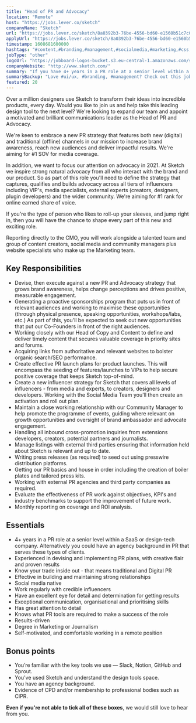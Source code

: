 ```yaml
---
title: "Head of PR and Advocacy"
location: "Remote"
host: "https://jobs.lever.co/sketch"
companyName: "Sketch"
url: "https://jobs.lever.co/sketch/8a0392b3-76be-4556-bd60-e1560b51c7c0"
applyUrl: "https://jobs.lever.co/sketch/8a0392b3-76be-4556-bd60-e1560b51c7c0/apply"
timestamp: 1608681600000
hashtags: "#content,#branding,#management,#socialmedia,#marketing,#css,#analytics,#git,#analysis"
jobType: "other"
logoUrl: "https://jobboard-logos-bucket.s3.eu-central-1.amazonaws.com/sketch"
companyWebsite: "http://www.sketch.com/"
summary: "If you have 4+ years in a PR role at a senior level within a SaaS or design-tech company, Sketch is looking for someone with your knowledge."
summaryBackup: "Love #ui/ux, #branding, #management? Check out this job post!"
featured: 20
---
```


Over a million designers use Sketch to transform their ideas into incredible products, every day. Would you like to join us and help take this leading design tool to the next level? We're looking to expand our team and appoint a motivated and brilliant communications leader as the Head of PR and Advocacy.

We're keen to embrace a new PR strategy that features both new (digital) and traditional (offline) channels in our mission to increase brand awareness, reach new audiences and deliver impactful results. We're aiming for #1 SOV for media coverage.

In addition, we want to focus our attention on advocacy in 2021. At Sketch we inspire strong natural advocacy from all who interact with the brand and our product. So as part of this role you'll need to define the strategy that captures, qualifies and builds advocacy across all tiers of influencers including VIP's, media specialists, external experts (creators, designers, plugin developers) and the wider community. We're aiming for #1 rank for online earned share of voice.

If you're the type of person who likes to roll-up your sleeves, and jump right in, then you will have the chance to shape every part of this new and exciting role.

Reporting directly to the CMO, you will work alongside a talented team and group of content creators, social media and community managers plus website specialists who make up the Marketing team.

## Key Responsibilities

*   Devise, then execute against a new PR and Advocacy strategy that grows brand awareness, helps change perceptions and drives positive, measurable engagement.
*   Generating a proactive sponsorships program that puts us in front of relevant audiences and working to maximise these opportunities (through physical presence, speaking opportunities, workshops/labs, etc.) As part of this, you'll be expected to seek out new opportunities that put our Co-Founders in front of the right audiences.
*   Working closely with our Head of Copy and Content to define and deliver timely content that secures valuable coverage in priority sites and forums.
*   Acquiring links from authoritative and relevant websites to bolster organic search/SEO performance.
*   Create effective PR launch plans for product launches. This will encompass the seeding of features/launches to VIPs to help secure positive coverage that keeps Sketch top-of-mind.
*   Create a new influencer strategy for Sketch that covers all levels of influencers - from media and experts, to creators, designers and developers. Working with the Social Media Team you'll then create an activation and roll out plan.
*   Maintain a close working relationship with our Community Manager to help promote the programme of events, guiding where relevant on growth opportunities and oversight of brand ambassador and advocate engagement.
*   Handling all inbound cross-promotion inquiries from extensions developers, creators, potential partners and journalists.
*   Manage listings with external third parties ensuring that information held about Sketch is relevant and up to date.
*   Writing press releases (as required) to seed out using presswire distribution platforms.
*   Getting our PR basics and house in order including the creation of boiler plates and tailored press kits.
*   Working with external PR agencies and third party companies as required.
*   Evaluate the effectiveness of PR work against objectives, KPI's and industry benchmarks to support the improvement of future work.
*   Monthly reporting on coverage and ROI analysis.

## Essentials

*   4+ years in a PR role at a senior level within a SaaS or design-tech company. Alternatively you could have an agency background in PR that serves these types of clients.
*   Experienced in devising and implementing PR plans, with creative flair and proven results
*   Know your trade inside out - that means traditional and Digital PR
*   Effective in building and maintaining strong relationships
*   Social media native
*   Work regularly with credible influencers
*   Have an excellent eye for detail and determination for getting results
*   Exceptional communication, organisational and prioritising skills
*   Has great attention to detail
*   Knows what PR tools are required to make a success of the role
*   Results-driven
*   Degree in Marketing or Journalism
*   Self-motivated, and comfortable working in a remote position

## Bonus points

*   You’re familiar with the key tools we use — Slack, Notion, GitHub and Sprout.
*   You’ve used Sketch and understand the design tools space.
*   You have an agency background.
*   Evidence of CPD and/or membership to professional bodies such as CIPR.

**Even if you're not able to tick all of these boxes**, we would still love to hear from you.
